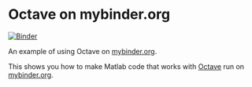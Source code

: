 # Octave on mybinder.org

[![Binder](https://mybinder.org/badge_logo.svg)](https://mybinder.org/v2/gh/tbondy760/octave/master)

An example of using Octave on [mybinder.org](https://mybinder.org/).

This shows you how to make Matlab code that works with [Octave](https://www.gnu.org/software/octave/) run on [mybinder.org](https://mybinder.org/).

